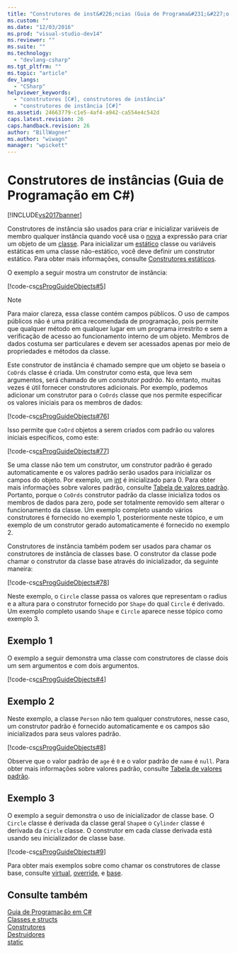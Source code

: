 ```yaml
---
title: "Construtores de inst&#226;ncias (Guia de Programa&#231;&#227;o em C#) | Microsoft Docs"
ms.custom: ""
ms.date: "12/03/2016"
ms.prod: "visual-studio-dev14"
ms.reviewer: ""
ms.suite: ""
ms.technology: 
  - "devlang-csharp"
ms.tgt_pltfrm: ""
ms.topic: "article"
dev_langs: 
  - "CSharp"
helpviewer_keywords: 
  - "construtores [C#], construtores de instância"
  - "construtores de instância [C#]"
ms.assetid: 24663779-c1e5-4af4-a942-ca554e4c542d
caps.latest.revision: 26
caps.handback.revision: 26
author: "BillWagner"
ms.author: "wiwagn"
manager: "wpickett"
---
```

# Construtores de inst&#226;ncias (Guia de Programa&#231;&#227;o em C#)
[!INCLUDE[vs2017banner](../../../csharp/includes/vs2017banner.md)]

Construtores de instância são usados para criar e inicializar variáveis de membro qualquer instância quando você usa o  [nova](../../../csharp/language-reference/keywords/new.md) a expressão para criar um objeto de um  [classe](../../../csharp/language-reference/keywords/class.md).  Para inicializar um  [estático](../../../csharp/language-reference/keywords/static.md) classe ou variáveis estáticas em uma classe não\-estático, você deve definir um construtor estático.  Para obter mais informações, consulte [Construtores estáticos](../../../csharp/programming-guide/classes-and-structs/static-constructors.md).  
  
 O exemplo a seguir mostra um construtor de instância:  
  
 [!code-cs[csProgGuideObjects#5](../../../csharp/programming-guide/classes-and-structs/codesnippet/CSharp/instance-constructors_1.cs)]  
  
> [!NOTE]
>  Para maior clareza, essa classe contém campos públicos.  O uso de campos públicos não é uma prática recomendada de programação, pois permite que qualquer método em qualquer lugar em um programa irrestrito e sem a verificação de acesso ao funcionamento interno de um objeto.  Membros de dados costuma ser particulares e devem ser acessados apenas por meio de propriedades e métodos da classe.  
  
 Este construtor de instância é chamado sempre que um objeto se baseia o `CoOrds` classe é criada.  Um construtor como esta, que leva sem argumentos, será chamado de um  *construtor padrão*.  No entanto, muitas vezes é útil fornecer construtores adicionais.  Por exemplo, podemos adicionar um construtor para o `CoOrds` classe que nos permite especificar os valores iniciais para os membros de dados:  
  
 [!code-cs[csProgGuideObjects#76](../../../csharp/programming-guide/classes-and-structs/codesnippet/CSharp/instance-constructors_2.cs)]  
  
 Isso permite que `CoOrd` objetos a serem criados com padrão ou valores iniciais específicos, como este:  
  
 [!code-cs[csProgGuideObjects#77](../../../csharp/programming-guide/classes-and-structs/codesnippet/CSharp/instance-constructors_3.cs)]  
  
 Se uma classe não tem um construtor, um construtor padrão é gerado automaticamente e os valores padrão serão usados para inicializar os campos do objeto.  Por exemplo, um  [int](../../../csharp/language-reference/keywords/int.md) é inicializado para 0.  Para obter mais informações sobre valores padrão, consulte [Tabela de valores padrão](../../../csharp/language-reference/keywords/default-values-table.md).  Portanto, porque o `CoOrds` construtor padrão da classe inicializa todos os membros de dados para zero, pode ser totalmente removido sem alterar o funcionamento da classe.  Um exemplo completo usando vários construtores é fornecido no exemplo 1, posteriormente neste tópico, e um exemplo de um construtor gerado automaticamente é fornecido no exemplo 2.  
  
 Construtores de instância também podem ser usados para chamar os construtores de instância de classes base.  O construtor da classe pode chamar o construtor da classe base através do inicializador, da seguinte maneira:  
  
 [!code-cs[csProgGuideObjects#78](../../../csharp/programming-guide/classes-and-structs/codesnippet/CSharp/instance-constructors_4.cs)]  
  
 Neste exemplo, o `Circle` classe passa os valores que representam o radius e a altura para o construtor fornecido por `Shape` do qual `Circle` é derivado.  Um exemplo completo usando `Shape` e `Circle` aparece nesse tópico como exemplo 3.  
  
## Exemplo 1  
 O exemplo a seguir demonstra uma classe com construtores de classe dois um sem argumentos e com dois argumentos.  
  
 [!code-cs[csProgGuideObjects#4](../../../csharp/programming-guide/classes-and-structs/codesnippet/CSharp/instance-constructors_5.cs)]  
  
## Exemplo 2  
 Neste exemplo, a classe `Person` não tem qualquer construtores, nesse caso, um construtor padrão é fornecido automaticamente e os campos são inicializados para seus valores padrão.  
  
 [!code-cs[csProgGuideObjects#8](../../../csharp/programming-guide/classes-and-structs/codesnippet/CSharp/instance-constructors_6.cs)]  
  
 Observe que o valor padrão de `age` é `0` e o valor padrão de `name` é `null`.  Para obter mais informações sobre valores padrão, consulte [Tabela de valores padrão](../../../csharp/language-reference/keywords/default-values-table.md).  
  
## Exemplo 3  
 O exemplo a seguir demonstra o uso de inicializador de classe base.  O `Circle` classe é derivada da classe geral `Shape`e o `Cylinder` classe é derivada da `Circle` classe.  O construtor em cada classe derivada está usando seu inicializador de classe base.  
  
 [!code-cs[csProgGuideObjects#9](../../../csharp/programming-guide/classes-and-structs/codesnippet/CSharp/instance-constructors_7.cs)]  
  
 Para obter mais exemplos sobre como chamar os construtores de classe base, consulte [virtual](../../../csharp/language-reference/keywords/virtual.md), [override](../../../csharp/language-reference/keywords/override.md), e [base](../../../csharp/language-reference/keywords/base.md).  
  
## Consulte também  
 [Guia de Programação em C\#](../../../csharp/programming-guide/index.md)   
 [Classes e structs](../../../csharp/programming-guide/classes-and-structs/index.md)   
 [Construtores](../../../csharp/programming-guide/classes-and-structs/constructors.md)   
 [Destruidores](../../../csharp/programming-guide/classes-and-structs/destructors.md)   
 [static](../../../csharp/language-reference/keywords/static.md)